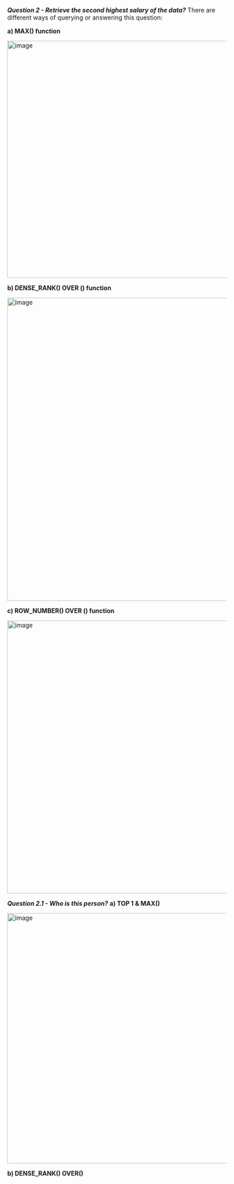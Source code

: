 ***Question 2 - Retrieve the second highest salary of the data?***
There are different ways of querying or answering this question: 

**a) MAX() function**

<img width="1243" height="543" alt="image" src="https://github.com/user-attachments/assets/cfd4678f-1292-466b-b592-a4929de882c8" />


**b) DENSE_RANK() OVER () function**

<img width="936" height="694" alt="image" src="https://github.com/user-attachments/assets/8edc09ec-a0fa-4ec5-8129-6bffde082066" />

**c) ROW_NUMBER() OVER () function**

<img width="899" height="625" alt="image" src="https://github.com/user-attachments/assets/ab6b8a5d-a7e4-483d-a51c-d1d6686628e6" />

***Question 2.1 - Who is this person?***
**a) TOP 1 & MAX()**

<img width="897" height="573" alt="image" src="https://github.com/user-attachments/assets/cadcb4ef-11ce-4036-97f5-d0dd7da23700" />

**b) DENSE_RANK() OVER()**

